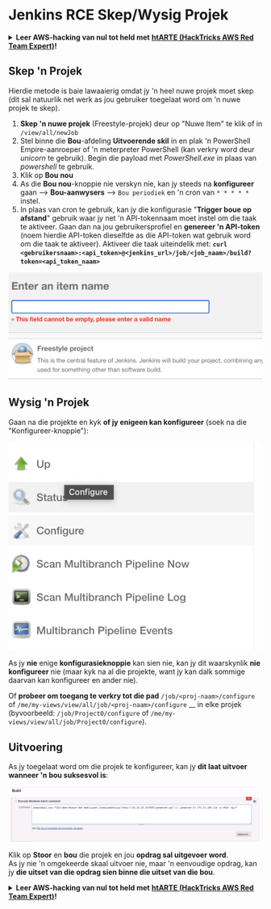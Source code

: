 # Jenkins RCE Skep/Wysig Projek

<details>

<summary><strong>Leer AWS-hacking van nul tot held met</strong> <a href="https://training.hacktricks.xyz/courses/arte"><strong>htARTE (HackTricks AWS Red Team Expert)</strong></a><strong>!</strong></summary>

Ander maniere om HackTricks te ondersteun:

* As jy wil sien dat jou **maatskappy geadverteer word in HackTricks** of **HackTricks aflaai in PDF-formaat**, kyk na die [**SUBSCRIPTION PLANS**](https://github.com/sponsors/carlospolop)!
* Kry die [**amptelike PEASS & HackTricks swag**](https://peass.creator-spring.com)
* Ontdek [**The PEASS Family**](https://opensea.io/collection/the-peass-family), ons versameling eksklusiewe [**NFTs**](https://opensea.io/collection/the-peass-family)
* **Sluit aan by die** 💬 [**Discord-groep**](https://discord.gg/hRep4RUj7f) of die [**telegram-groep**](https://t.me/peass) of **volg** ons op **Twitter** 🐦 [**@hacktricks_live**](https://twitter.com/hacktricks_live)**.**
* **Deel jou hacktruuks deur PR's in te dien by die** [**HackTricks**](https://github.com/carlospolop/hacktricks) en [**HackTricks Cloud**](https://github.com/carlospolop/hacktricks-cloud) GitHub-opslagplekke.

</details>

## Skep 'n Projek

Hierdie metode is baie lawaaierig omdat jy 'n heel nuwe projek moet skep (dit sal natuurlik net werk as jou gebruiker toegelaat word om 'n nuwe projek te skep).

1. **Skep 'n nuwe projek** (Freestyle-projek) deur op "Nuwe Item" te klik of in `/view/all/newJob`
2. Stel binne die **Bou**-afdeling **Uitvoerende skil** in en plak 'n PowerShell Empire-aanroeper of 'n meterpreter PowerShell (kan verkry word deur _unicorn_ te gebruik). Begin die payload met _PowerShell.exe_ in plaas van _powershell_ te gebruik.
3. Klik op **Bou nou**
1. As die **Bou nou**-knoppie nie verskyn nie, kan jy steeds na **konfigureer** gaan --> **Bou-aanwysers** --> `Bou periodiek` en 'n cron van `* * * * *` instel.
2. In plaas van cron te gebruik, kan jy die konfigurasie "**Trigger boue op afstand**" gebruik waar jy net 'n API-tokennaam moet instel om die taak te aktiveer. Gaan dan na jou gebruikersprofiel en **genereer 'n API-token** (noem hierdie API-token dieselfde as die API-token wat gebruik word om die taak te aktiveer). Aktiveer die taak uiteindelik met: **`curl <gebruikersnaam>:<api_token>@<jenkins_url>/job/<job_naam>/build?token=<api_token_naam>`**

![](<../../.gitbook/assets/image (12) (1).png>)

## Wysig 'n Projek

Gaan na die projekte en kyk **of jy enigeen kan konfigureer** (soek na die "Konfigureer-knoppie"):

![](<../../.gitbook/assets/image (34).png>)

As jy **nie** enige **konfigurasieknoppie** kan sien nie, kan jy dit waarskynlik **nie konfigureer** nie (maar kyk na al die projekte, want jy kan dalk sommige daarvan kan konfigureer en ander nie).

Of **probeer om toegang te verkry tot die pad** `/job/<proj-naam>/configure` of `/me/my-views/view/all/job/<proj-naam>/configure` __ in elke projek (byvoorbeeld: `/job/Project0/configure` of `/me/my-views/view/all/job/Project0/configure`).

## Uitvoering

As jy toegelaat word om die projek te konfigureer, kan jy **dit laat uitvoer wanneer 'n bou suksesvol is**:

![](<../../.gitbook/assets/image (70).png>)

Klik op **Stoor** en **bou** die projek en jou **opdrag sal uitgevoer word**.\
As jy nie 'n omgekeerde skaal uitvoer nie, maar 'n eenvoudige opdrag, kan jy **die uitset van die opdrag sien binne die uitset van die bou**.

<details>

<summary><strong>Leer AWS-hacking van nul tot held met</strong> <a href="https://training.hacktricks.xyz/courses/arte"><strong>htARTE (HackTricks AWS Red Team Expert)</strong></a><strong>!</strong></summary>

Ander maniere om HackTricks te ondersteun:

* As jy wil sien dat jou **maatskappy geadverteer word in HackTricks** of **HackTricks aflaai in PDF-formaat**, kyk na die [**SUBSCRIPTION PLANS**](https://github.com/sponsors/carlospolop)!
* Kry die [**amptelike PEASS & HackTricks swag**](https://peass.creator-spring.com)
* Ontdek [**The PEASS Family**](https://opensea.io/collection/the-peass-family), ons versameling eksklusiewe [**NFTs**](https://opensea.io/collection/the-peass-family)
* **Sluit aan by die** 💬 [**Discord-groep**](https://discord.gg/hRep4RUj7f) of die [**telegram-groep**](https://t.me/peass) of **volg** ons op **Twitter** 🐦 [**@hacktricks_live**](https://twitter.com/hacktricks_live)**.**
* **Deel jou hacktruuks deur PR's in te dien by die** [**HackTricks**](https://github.com/carlospolop/hacktricks) en [**HackTricks Cloud**](https://github.com/carlospolop/hacktricks-cloud) GitHub-opslagplekke.

</details>
